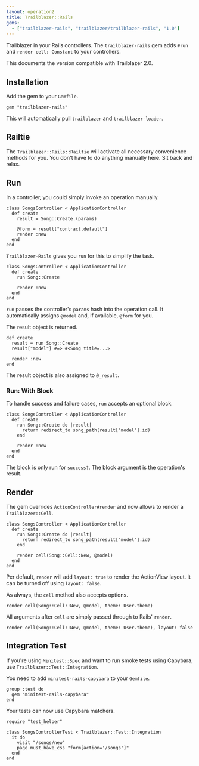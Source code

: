 ```yaml
---
layout: operation2
title: Trailblazer::Rails
gems:
  - ["trailblazer-rails", "trailblazer/trailblazer-rails", "1.0"]
---
```


Trailblazer in your Rails controllers. The `trailblazer-rails` gem adds `#run` and `render cell: Constant` to your controllers.

This documents the version compatible with Trailblazer 2.0.

## Installation

Add the gem to your `Gemfile`.

    gem "trailblazer-rails"

This will automatically pull `trailblazer` and `trailblazer-loader`.

## Railtie

The `Trailblazer::Rails::Railtie` will activate all necessary convenience methods for you. You don't have to do anything manually here. Sit back and relax.

## Run

In a controller, you could simply invoke an operation manually.

    class SongsController < ApplicationController
      def create
        result = Song::Create.(params)

        @form = result["contract.default"]
        render :new
      end
    end

`Trailblazer-Rails` gives you `run` for this to simplify the task.

    class SongsController < ApplicationController
      def create
        run Song::Create

        render :new
      end
    end

`run` passes the controller's `params` hash into the operation call. It automatically assigns `@model` and, if available, `@form` for you.

The result object is returned.

    def create
      result = run Song::Create
      result["model"] #=> #<Song title=...>

      render :new
    end

The result object is also assigned to `@_result`.

### Run: With Block

To handle success and failure cases, `run` accepts an optional block.

    class SongsController < ApplicationController
      def create
        run Song::Create do |result|
          return redirect_to song_path(result["model"].id)
        end

        render :new
      end
    end

The block is only run for `success?`. The block argument is the operation's result.

## Render

The gem overrides `ActionController#render` and now allows to render a `Trailblazer::Cell`.

    class SongsController < ApplicationController
      def create
        run Song::Create do |result|
          return redirect_to song_path(result["model"].id)
        end

        render cell(Song::Cell::New, @model)
      end
    end

Per default, `render` will add `layout: true` to render the ActionView layout. It can be turned off using `layout: false`.

As always, the `cell` method also accepts options.

    render cell(Song::Cell::New, @model, theme: User.theme)

All arguments after `cell` are simply passed through to Rails' `render`.

    render cell(Song::Cell::New, @model, theme: User.theme), layout: false

## Integration Test

If you're using `Minitest::Spec` and want to run smoke tests using Capybara, use `Trailblazer::Test::Integration`.

You need to add `minitest-rails-capybara` to your `Gemfile`.

    group :test do
      gem "minitest-rails-capybara"
    end

Your tests can now use Capybara matchers.

    require "test_helper"

    class SongsControllerTest < Trailblazer::Test::Integration
      it do
        visit "/songs/new"
        page.must_have_css "form[action='/songs']"
      end
    end

